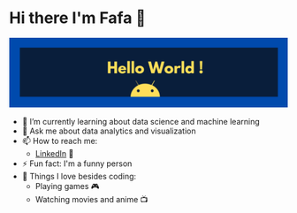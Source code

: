 # Hi there I'm Fafa 👋

<img src="https://github.com/fauziaya/fauziaya/blob/main/White%20Minimalist%20Corporate%20Personal%20Profile%20LinkedIn%20Banner.png" alt="banner that says Hello World!">

- 🌱 I’m currently learning about data science and machine learning
- 💬 Ask me about data analytics and visualization
- 📫 How to reach me: 
  * <a href="[https://www.linkedin.com/in/monicampowell/](https://www.linkedin.com/in/fauziayaa)">LinkedIn</a> 💼
- ⚡ Fun fact: I'm a funny person
- 🔭 Things I love besides coding:
  * Playing games 🎮
  * Watching movies and anime 📺
